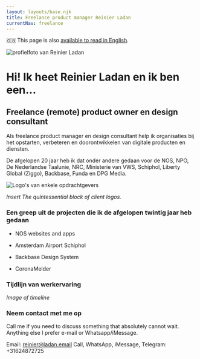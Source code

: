 ```yaml
---
layout: layouts/base.njk
title: Freelance product manager Reinier Ladan
currentNav: freelance
---
```


<p class="text-center mb-12">🇬🇧 This page is also <a href="https://reinierladan.com">available to read in English</a>.</p>

<div class="img-content-rounded">
<img
 src="/images/reinier-profile-2019.jpg"
 alt="profielfoto van Reinier Ladan"
 />
 </div>
 <h1 class="homepage-headline text-center">Hi! Ik heet Reinier Ladan en ik ben een…</h1>

## Freelance (remote) product owner en design consultant

Als freelance product manager en design consultant help ik organisaties bij het opstarten, verbeteren en doorontwikkelen van digitale producten en diensten.

De afgelopen 20 jaar heb ik dat onder andere gedaan voor de NOS, NPO, De Nederlandse Taalunie, NRC, Ministerie van VWS, Schiphol, Liberty Global (Ziggo), Backbase, Funda en DPG Media.

![Logo's van enkele opdrachtgevers](/images/client-overview-2020.png)

_Insert The quintessential block of client logos._

### Een greep uit de projecten die ik de afgelopen twintig jaar heb gedaan

- NOS websites and apps

- Amsterdam Airport Schiphol

- Backbase Design System

- CoronaMelder

### Tijdlijn van werkervaring

_Image of timeline_

### Neem contact met me op

Call me if you need to discuss something that absolutely cannot wait. Anything else I prefer e-mail or Whatsapp/iMessage.

Email: reinier@ladan.email
Call, WhatsApp, iMessage, Telegram: +31624872725
